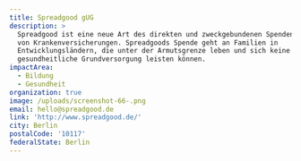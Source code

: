 ```yaml
---
title: Spreadgood gUG
description: >
  Spreadgood ist eine neue Art des direkten und zweckgebundenen Spendens in Form
  von Krankenversicherungen. Spreadgoods Spende geht an Familien in
  Entwicklungsländern, die unter der Armutsgrenze leben und sich keine
  gesundheitliche Grundversorgung leisten können. 
impactArea:
  - Bildung
  - Gesundheit
organization: true
image: /uploads/screenshot-66-.png
email: hello@spreadgood.de
link: 'http://www.spreadgood.de/'
city: Berlin
postalCode: '10117'
federalState: Berlin
---
```


